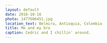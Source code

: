```yaml
---
layout: default
date: 2016-10-16
photo: 1477606451.jpg
location_text: Belmira, Antioquia, Colombia
title: Me and my bro
caption: Cedric and I chillin' around.
---
```

